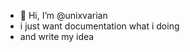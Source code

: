 - 👋 Hi, I’m @unixvarian
- i just want documentation what i doing
- and write my idea

<!---
unixvarian/unixvarian is a ✨ special ✨ repository because its `README.md` (this file) appears on your GitHub profile.
You can click the Preview link to take a look at your changes.
--->
